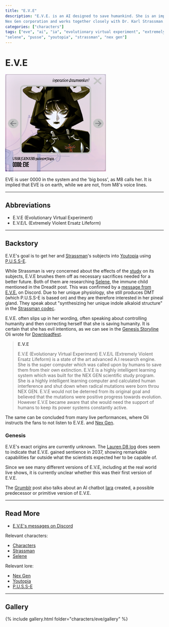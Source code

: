```yaml
---
title: "E.V.E"
description: "E.V.E. is an AI designed to save humankind. She is an important figure at 
Nex Gen corporation and works together closely with Dr. Karl Strassman."
categories: ["characters"]
tags: ["eve", "ai", "ia", "evolutionary virtual experiment", "extremely violent ersatz lifeform", 
"selene", "pusse", "youtopia", "strassman", "nex gen"]
---
```


# E.V.E

![Eve's Avatar](../../Resources/characters/eve/eve.png)

EVE is user 0000 in the system and the 'big boss', as M8 calls her.
It is implied that EVE is on earth, while we are not, from M8's voice lines.

***

## Abbreviations

- E.V.E (Evolutionary Virtual Experiment) 
- E.V.E/L (Extremely Violent Ersatz Lifeform)

***

## Backstory

E.V.E's goal is to get her and [Strassman](./strassman)'s subjects into 
[Youtopia](../lore/youtopia) using [P.U.S.S-E](../lore/pusse). 

While Strassman is very concerned about the effects of the [study](../lore/nex-gen-corporation#nex-gen-study) 
on its subjects, E.V.E brushes them off as necessary sacrifices needed for a better future. 
Both of them are researching [Selene](selene), the immune child mentioned in the Dreadit post. 
This was confirmed by a [message from E.V.E.](../socials/eve-discord) on Discord.
Due to her unique physiology, she still produces DMT (which P.U.S.S-E is based on) and they are 
therefore interested in her pineal gland.
They speak about "synthesizing her unique indole alkaloid structure" in the [Strassman codec](../files/strassmancodec).

E.V.E. often slips up in her wording, often speaking about controlling humanity and then 
correcting herself that she is saving humanity.
It is certain that she has evil intentions, as we can see in the [Genesis Storyline](../lore/genesis-storyline) 
Oli wrote for [Downloadfest](../lore/downloadfest).

> **E.V.E**
>
> E.V.E (Evolutionary Virtual Experiment) E.V.E/L (Extremely Violent Ersatz Lifeform) is a
state of the art advanced A.I research engine. She is the super computer which was
called upon by humans to save them from their own extinction. E.V.E is a highly intelligent
learning system which was built for the NEX GEN scientific study program. She is a highly
intelligent learning computer and calculated human interference and shut down when radical
mutations were born throu NEX GEN. E.V.E would not be deterred from its original goal and
believed that the mutations were positive progress towards evolution. However E.V.E
became aware that she would need the support of humans to keep its power systems
constantly active.

The same can be concluded from many live performances, where Oli instructs the fans to not listen to E.V.E. 
and [Nex Gen](../lore/nex-gen-corporation).

### Genesis

E.V.E's exact origins are currently unknown. The [Lauren D8 log](../files/lauren_d8_log) 
does seem to indicate that E.V.E. gained sentience in 2037, showing remarkable capabilities 
far outside what the scientists expected her to be capable of.

Since we see many different versions of E.V.E, including at the real world live shows, it is currently 
unclear whether this was their first version of E.V.E.

The [Grumblr](../files/grumblr) post also talks about an AI chatbot [Iara](iara) created, a 
possible predecessor or primitive version of E.V.E.

***

## Read More

- [E.V.E's messages on Discord](../socials/eve-discord.md)

Relevant characters:

- [Characters](characters)
- [Strassman](strassman)
- [Selene](selene)

Relevant lore:

- [Nex Gen](../lore/nex-gen-corporation)
- [Youtopia](../lore/youtopia)
- [P.U.S.S-E](../lore/pusse)

***

## Gallery

{% include gallery.html folder="characters/eve/gallery" %}